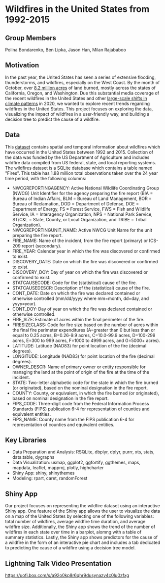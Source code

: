 # Wildfires in the United States from 1992-2015

## Group Members
Polina Bondarenko, Ben Lipka, Jason Han, Milan Rajababoo

## Motivation

In the past year, the United States has seen a series of extensive flooding, thunderstorms, and wildfires, especially on the West Coast. By the month of October, over [8.2 million acres](https://en.wikipedia.org/wiki/2020_Western_United_States_wildfire_season) of land burned, mostly across the states of California, Oregon, and Washington. Due this substantial media coverage of the recent wildfires in the United States and other [large-scale shifts in climate patterns](https://www.worldwildlife.org/stories/2020-a-critical-year-for-our-future-and-for-the-climate) in 2020, we wanted to explore recent trends regarding wildfires in the United States. This project focuses on exploring the data, visualizing the impact of wildfires in a user-friendly way, and building a decision tree to predict the cause of a wildfire.
                                                                                                         
## Data
                                                                                                         
This [dataset](https://doi.org/10.2737/RDS-2013-0009.4) contains spatial and temporal information about wildfires which have occurred in the United States between 1992 and 2015. Collection of the data was funded by the US Department of Agriculture and includes wildfire data compiled from US federal, state, and local reporting systems. The wildfires dataset is a SQLite database which contains a table named "Fires". This table has 1.88 million total observations taken over the 24 year time period, with the following columns:

- NWCGREPORTINGAGENCY: Active National Wildlife Coordinating Group (NWCG) Unit Identifier for the agency preparing the fire report (BIA = Bureau of Indian Affairs, BLM = Bureau of Land Management, BOR = Bureau of Reclamation, DOD = Department of Defense, DOE = Department of Energy, FS = Forest Service, FWS = Fish and Wildlife Service, IA = Interagency Organization, NPS = National Park Service, ST/C&L = State, County, or Local Organization, and TRIBE = Tribal Organization).
- NWCGREPORTINGUNIT_NAME: Active NWCG Unit Name for the unit preparing the fire report.
- FIRE_NAME: Name of the incident, from the fire report (primary) or ICS-209 report (secondary).
- FIRE_YEAR: Calendar year in which the fire was discovered or confirmed to exist.
- DISCOVERY_DATE: Date on which the fire was discovered or confirmed to exist.
- DISCOVERY_DOY: Day of year on which the fire was discovered or confirmed to exist.
- STATCAUSECODE: Code for the (statistical) cause of the fire.
- STATCAUSEDESCR: Description of the (statistical) cause of the fire.
- CONT_DATE: Date on which the fire was declared contained or otherwise controlled (mm/dd/yyyy where mm=month, dd=day, and yyyy=year).
- CONT_DOY: Day of year on which the fire was declared contained or otherwise controlled.
- FIRE_SIZE: Estimate of acres within the final perimeter of the fire.
- FIRESIZECLASS: Code for fire size based on the number of acres within the final fire perimeter expenditures (A=greater than 0 but less than or equal to 0.25 acres, B=0.26-9.9 acres, C=10.0-99.9 acres, D=100-299 acres, E=300 to 999 acres, F=1000 to 4999 acres, and G=5000+ acres).
- LATITUDE: Latitude (NAD83) for point location of the fire (decimal degrees).
- LONGITUDE: Longitude (NAD83) for point location of the fire (decimal degrees).
- OWNER_DESCR: Name of primary owner or entity responsible for managing the land at the point of origin of the fire at the time of the incident.
- STATE: Two-letter alphabetic code for the state in which the fire burned (or originated), based on the nominal designation in the fire report.
- COUNTY: County, or equivalent, in which the fire burned (or originated), based on nominal designation in the fire report.
- FIPS_CODE: Three-digit code from the Federal Information Process Standards (FIPS) publication 6-4 for representation of counties and equivalent entities.
- FIPS_NAME: County name from the FIPS publication 6-4 for representation of counties and equivalent entities.

## Key Libraries

- Data Preparation and Analysis: RSQLite, dbplyr, dplyr, purrr, xts, stats, data.table, dygraphs
- Data Visualization: usmap, ggplot2, ggfortify, ggthemes, maps, mapdata, leaflet, mapproj, plotly, highcharter
- Shiny App: shiny, shinythemes 
- Modeling: rpart, caret, randomForest

## Shiny App
                                                                                                         
Our project focuses on representing the wildfire dataset using an interactive Shiny app. One feature of the Shiny app allows the user to visualize the data on a map of the United States by selecting one of the following variables: total number of wildfires, average wildfire time duration, and average wildfire size. Additionally, the Shiny app shows the trend of the number of wildfires in each state over time in a barplot, alomng with a table of summary statistics. Lastly, the Shiny app shows predictors for the cause of a wildfire in the form of an interactive pie chart and includes a tab dedicated to predicting the cause of a wildfire using a decision tree model. 

## Lightning Talk Video Presentation

https://uofi.box.com/s/a92o0kp8r6qhr9dusynazv4c0lu0zfxg
